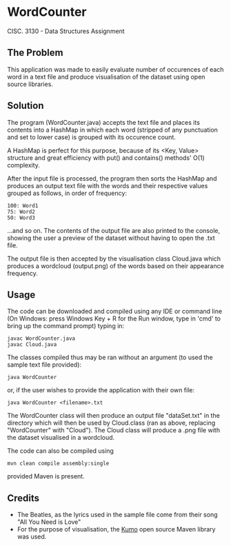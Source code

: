 # WordCounter
CISC. 3130 - Data Structures Assignment
 
## The Problem
This application was made to easily evaluate number of occurences
of each word in a text file and produce visualisation of the dataset
using open source libraries.

## Solution
The program (WordCounter.java) accepts the text file and places its contents
into a HashMap in which each word (stripped of any punctuation and set to
lower case) is grouped with its occurence count.

A HashMap is perfect for this purpose, because of its <Key, Value> structure
and great efficiency with put() and contains() methods' O(1) complexity.

After the input file is processed, the program then sorts the HashMap and 
produces an output text file with the words and their respective values 
grouped as follows, in order of frequency:

```
100: Word1
75: Word2
50: Word3
```
...and so on.
The contents of the output file are also printed to the console, showing the
user a preview of the dataset without having to open the .txt file.

The output file is then accepted by the visualisation class Cloud.java which
produces a wordcloud (output.png) of the words based on their appearance frequency.

## Usage
The code can be downloaded and compiled using any IDE or command line
(On Windows: press Windows Key + R for the Run window, type in 'cmd' to bring
up the command prompt) typing in:

```
javac WordCounter.java
javac Cloud.java
```

The classes compiled thus may be ran without an argument (to used the sample
text file provided):
```
java WordCounter
```
or, if the user wishes to provide the application with their own file:
```
java WordCounter <filename>.txt
```

The WordCounter class will then produce an output file "dataSet.txt" in the 
directory which will then be used by Cloud.class (ran as above, replacing
"WordCounter" with "Cloud"). The Cloud class will produce a .png file with
the dataset visualised in a wordcloud.

The code can also be compiled using 
```
mvn clean compile assembly:single
```
provided Maven is present.

## Credits
- The Beatles, as the lyrics used in the sample file come from their song
"All You Need is Love"
- For the purpose of visualisation, the [Kumo](https://github.com/kennycason/kumo)
open source Maven library was used.
